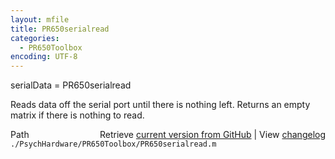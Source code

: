 ```yaml
---
layout: mfile
title: PR650serialread
categories:
  - PR650Toolbox
encoding: UTF-8
---
```


serialData = PR650serialread

Reads data off the serial port until there is nothing left.  Returns an
empty matrix if there is nothing to read.


<div class="code_header" style="text-align:right;">
  <span style="float:left;">Path&nbsp;&nbsp;</span> <span class="counter">Retrieve <a href=
  "https://raw.github.com/Psychtoolbox-3/Psychtoolbox-3/beta/./PsychHardware/PR650Toolbox/PR650serialread.m">current version from GitHub</a> | View <a href=
  "https://github.com/Psychtoolbox-3/Psychtoolbox-3/commits/beta/./PsychHardware/PR650Toolbox/PR650serialread.m">changelog</a></span>
</div>
<div class="code">
  <code>./PsychHardware/PR650Toolbox/PR650serialread.m</code>
</div>

